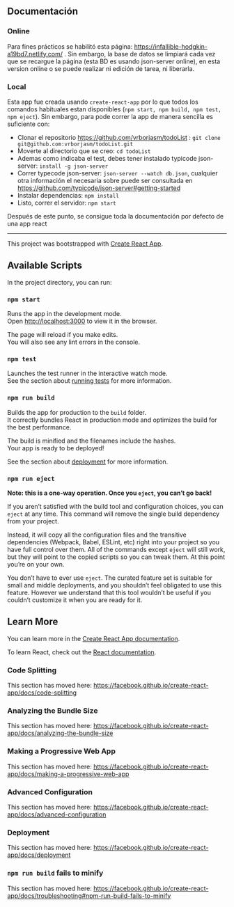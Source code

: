 ## Documentación 
### Online
Para fines prácticos se habilitó esta página: https://infallible-hodgkin-a19bd7.netlify.com/ . Sin embargo, la base de datos se limpiará cada vez que se recargue la página (esta BD es usando json-server online), en esta version online o se puede realizar ni edición de tarea, ni liberarla.

### Local
Esta app fue creada usando `create-react-app` por lo que todos los comandos habituales estan disponibles (`npm start, npm build, npm test, npm eject`). Sin embargo, para pode correr la app de manera sencilla es suficiente con:
- Clonar el repositorio https://github.com/vrborjasm/todoList : `git clone git@github.com:vrborjasm/todoList.git`
- Moverte al directorio que se creo: `cd todoList`
- Ademas como indicaba el test, debes tener instalado typicode json-server: `install -g json-server`
- Correr typecode json-server: `json-server --watch db.json`, cualquier otra información el necesaria sobre puede ser consultada en https://github.com/typicode/json-server#getting-started 
- Instalar dependencias: `npm install`
- Listo, correr el servidor: `npm start`

Después de este punto, se consigue toda la documentación por defecto de una app react

----------------------------------------
This project was bootstrapped with [Create React App](https://github.com/facebook/create-react-app).

## Available Scripts

In the project directory, you can run:

### `npm start`

Runs the app in the development mode.<br>
Open [http://localhost:3000](http://localhost:3000) to view it in the browser.

The page will reload if you make edits.<br>
You will also see any lint errors in the console.

### `npm test`

Launches the test runner in the interactive watch mode.<br>
See the section about [running tests](https://facebook.github.io/create-react-app/docs/running-tests) for more information.

### `npm run build`

Builds the app for production to the `build` folder.<br>
It correctly bundles React in production mode and optimizes the build for the best performance.

The build is minified and the filenames include the hashes.<br>
Your app is ready to be deployed!

See the section about [deployment](https://facebook.github.io/create-react-app/docs/deployment) for more information.

### `npm run eject`

**Note: this is a one-way operation. Once you `eject`, you can’t go back!**

If you aren’t satisfied with the build tool and configuration choices, you can `eject` at any time. This command will remove the single build dependency from your project.

Instead, it will copy all the configuration files and the transitive dependencies (Webpack, Babel, ESLint, etc) right into your project so you have full control over them. All of the commands except `eject` will still work, but they will point to the copied scripts so you can tweak them. At this point you’re on your own.

You don’t have to ever use `eject`. The curated feature set is suitable for small and middle deployments, and you shouldn’t feel obligated to use this feature. However we understand that this tool wouldn’t be useful if you couldn’t customize it when you are ready for it.

## Learn More

You can learn more in the [Create React App documentation](https://facebook.github.io/create-react-app/docs/getting-started).

To learn React, check out the [React documentation](https://reactjs.org/).

### Code Splitting

This section has moved here: https://facebook.github.io/create-react-app/docs/code-splitting

### Analyzing the Bundle Size

This section has moved here: https://facebook.github.io/create-react-app/docs/analyzing-the-bundle-size

### Making a Progressive Web App

This section has moved here: https://facebook.github.io/create-react-app/docs/making-a-progressive-web-app

### Advanced Configuration

This section has moved here: https://facebook.github.io/create-react-app/docs/advanced-configuration

### Deployment

This section has moved here: https://facebook.github.io/create-react-app/docs/deployment

### `npm run build` fails to minify

This section has moved here: https://facebook.github.io/create-react-app/docs/troubleshooting#npm-run-build-fails-to-minify
